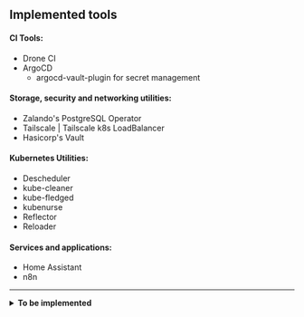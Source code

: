 ## Implemented tools

#### CI Tools:
- Drone CI
- ArgoCD
  - argocd-vault-plugin for secret management

#### Storage, security and networking utilities:

- Zalando's PostgreSQL Operator
- Tailscale | Tailscale k8s LoadBalancer
- Hasicorp's Vault

#### Kubernetes Utilities:

- Descheduler
- kube-cleaner
- kube-fledged
- kubenurse
- Reflector
- Reloader

#### Services and applications:

- Home Assistant
- n8n

---

<details>

<summary> <b>To be implemented</b> </summary>

#### Storage, security and networking utilities:

- Unifi controller
- Unifi Poller
- Adguard DNS

#### Monitoring and k8s utilities:

- Prometheus/Grafana metrics
- changedetection.io
- Chaos Mesh for Chaos engineering
- Uptime Kuma
- Healthchecks

#### Services and applications:

- Matrix
  - Matrix bridges and double-puppets
- Jellyfin
  - Prowlarr
  - Bazarr
  - Radarr
  - Sonarr
- qBittorrent
- Maloja
- Domainmod
- Monica
- Mango
- Wakapi
- Wallabag
- RSS Feeds (multiple)
- Wyze bridge
- Frigate for Home Assistant
- Flame dashboard

</details>